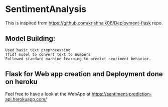 # SentimentAnalysis

This is inspired from https://github.com/krishnaik06/Deployment-flask repo.

## Model Building:
    Used basic text preprocessing
    Tfidf model to convert text to numbers
    Followed standard machine learning to predict sentiment behavior.
    
## Flask for Web app creation and Deployment done on heroku

Feel free to have a look at the WebApp at https://sentiment-prediction-api.herokuapp.com/ 


